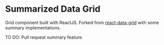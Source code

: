 # Summarized Data Grid 

Grid component built with ReactJS. Forked from [react-data-grid](http://adazzle.github.io/react-data-grid/) with some summary implementations.

TO DO: Pull request summary feature.
